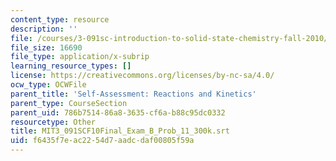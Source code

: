 ```yaml
---
content_type: resource
description: ''
file: /courses/3-091sc-introduction-to-solid-state-chemistry-fall-2010/f6435f7eac2254d7aadcdaf00805f59a_MIT3_091SCF10Final_Exam_B_Prob_11_300k.vtt
file_size: 16690
file_type: application/x-subrip
learning_resource_types: []
license: https://creativecommons.org/licenses/by-nc-sa/4.0/
ocw_type: OCWFile
parent_title: 'Self-Assessment: Reactions and Kinetics'
parent_type: CourseSection
parent_uid: 786b7514-86a8-3635-cf6a-b88c95dc0332
resourcetype: Other
title: MIT3_091SCF10Final_Exam_B_Prob_11_300k.srt
uid: f6435f7e-ac22-54d7-aadc-daf00805f59a
---
```


